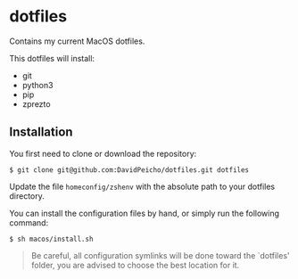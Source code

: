 # dotfiles

Contains my current MacOS dotfiles.

This dotfiles will install:
* git
* python3
* pip
* zprezto


## Installation ##

You first need to clone or download the repository:
```
$ git clone git@github.com:DavidPeicho/dotfiles.git dotfiles
```

Update the file `homeconfig/zshenv` with the absolute path to your dotfiles directory.

You can install the configuration files by hand, or simply run the following command:
```
$ sh macos/install.sh
```

> Be careful, all configuration symlinks will be done toward the `dotfiles' folder,
you are advised to choose the best location for it.
